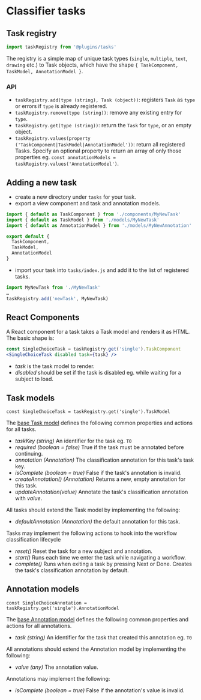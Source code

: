 # Classifier tasks
## Task registry

```js
import taskRegistry from '@plugins/tasks'
```

The registry is a simple map of unique task types (`single`, `multiple`, `text`, `drawing` etc.) to Task objects, which have the shape `{ TaskComponent, TaskModel, AnnotationModel }`.

### API
  - `taskRegistry.add(type (string), Task (object))`: registers `Task` as `type` or errors if `type` is already registered.
  - `taskRegistry.remove(type (string))`: remove any existing entry for `type`.
  - `taskRegistry.get(type (string))`: return the `Task` for `type`, or an empty object.
  - `taskRegistry.values(property ('TaskComponent|TaskModel|AnnotationModel'))`: return all registered Tasks. Specify an optional property to return an array of only those properties eg. `const annotationModels = taskRegistry.values('AnnotationModel')`.
  
## Adding a new task
  - create a new directory under `tasks` for your task.
  - export a view component and task and annotation models.
  ```js
  import { default as TaskComponent } from './components/MyNewTask'
  import { default as TaskModel } from './models/MyNewTask'
  import { default as AnnotationModel } from './models/MyNewAnnotation'
  
  export default {
    TaskComponent,
    TaskModel,
    AnnotationModel
  }
  ```
  - import your task into `tasks/index.js` and add it to the list of registered tasks.
  ```js
  import MyNewTask from './MyNewTask'
  …
  taskRegistry.add('newTask', MyNewTask)
  ```

## React Components

A React component for a task takes a Task model and renders it as HTML. The basic shape is:
```jsx
const SingleChoiceTask = taskRegistry.get('single').TaskComponent
<SingleChoiceTask disabled task={task} />
```

 - _task_ is the task model to render.
 - _disabled_ should be set if the task is disabled eg. while waiting for a subject to load.

## Task models

`const SingleChoiceTask = taskRegistry.get('single').TaskModel`

The [base Task model](https://github.com/zooniverse/front-end-monorepo/tree/master/packages/lib-classifier/src/plugins/tasks/models/Task.js) defines the following common properties and actions for all tasks.

- _taskKey (string)_ An identifier for the task eg. `T0`
- _required (boolean = false)_ True if the task must be annotated before continuing.
- _annotation (Annotation)_ The classification annotation for this task's task key.
- _isComplete (boolean = true)_ False if the task's annotation is invalid.
- _createAnnotation() (Annotation)_ Returns a new, empty annotation for this task. 
- _updateAnnotation(value)_ Annotate the task's classification annotation with _value_.


All tasks should extend the Task model by implementing the following:

- _defaultAnnotation (Annotation)_ the default annotation for this task.

Tasks may implement the following actions to hook into the workflow classification lifecycle
- _reset()_ Reset the task for a new subject and annotation.
- _start()_ Runs each time we enter the task while navigating a workflow.
- _complete()_ Runs when exiting a task by pressing Next or Done. Creates the task's classification annotation by default.

## Annotation models

`const SingleChoiceAnnotation = taskRegistry.get('single').AnnotationModel`

The [base Annotation model](https://github.com/zooniverse/front-end-monorepo/tree/master/packages/lib-classifier/src/plugins/tasks/models/Annotation.js) defines the following common properties and actions for all annotations.

- _task (string)_ An identifier for the task that created this annotation eg. `T0`

All annotations should extend the Annotation model by implementing the following:

- _value (any)_ The annotation value.

Annotations may implement the following:

- _isComplete (boolean = true)_ False if the annotation's value is invalid.